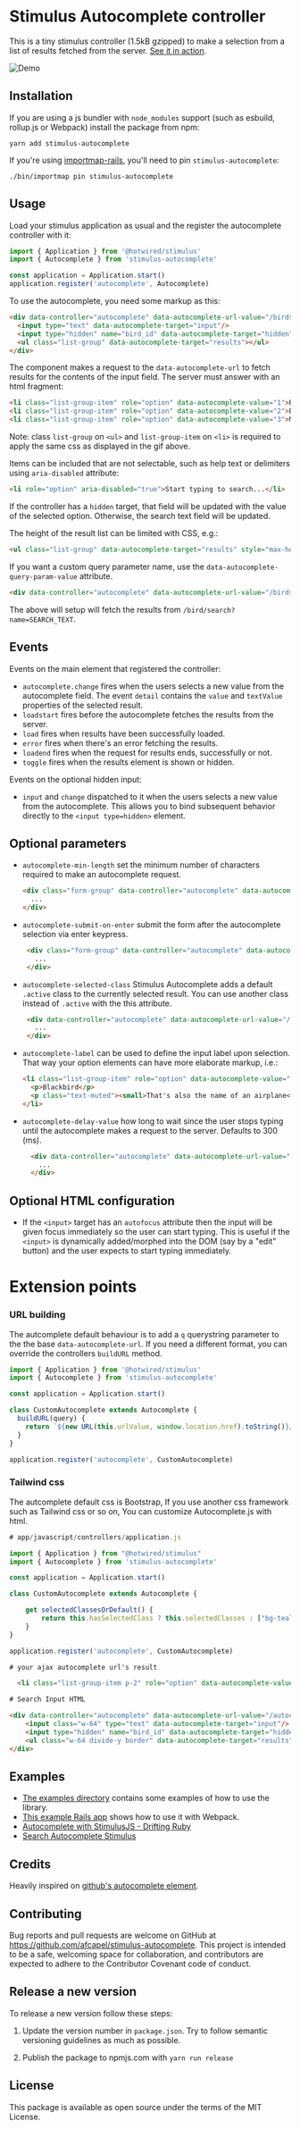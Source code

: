 # Stimulus Autocomplete controller

This is a tiny stimulus controller (1.5kB gzipped) to make a selection from a
list of results fetched from the server. [See it in action](https://stimulus-autocomplete.netlify.app/).

![Demo](https://media.giphy.com/media/5dYbYLVX4fSbbdyN84/giphy.gif)

## Installation

If you are using a js bundler with `node_modules` support (such as esbuild, rollup.js or Webpack) install the package from npm:

```plain
yarn add stimulus-autocomplete
```

If you're using [importmap-rails](https://github.com/rails/importmap-rails), you'll need to pin `stimulus-autocomplete`:

```plain
./bin/importmap pin stimulus-autocomplete
```

## Usage

Load your stimulus application as usual and the register the autocomplete
controller with it:

```javascript
import { Application } from '@hotwired/stimulus'
import { Autocomplete } from 'stimulus-autocomplete'

const application = Application.start()
application.register('autocomplete', Autocomplete)
```

To use the autocomplete, you need some markup as this:

```html
<div data-controller="autocomplete" data-autocomplete-url-value="/birds/search" role="combobox">
  <input type="text" data-autocomplete-target="input"/>
  <input type="hidden" name="bird_id" data-autocomplete-target="hidden"/>
  <ul class="list-group" data-autocomplete-target="results"></ul>
</div>
```

The component makes a request to the `data-autocomplete-url` to fetch results for
the contents of the input field. The server must answer with an html fragment:

```html
<li class="list-group-item" role="option" data-autocomplete-value="1">Blackbird</li>
<li class="list-group-item" role="option" data-autocomplete-value="2">Bluebird</li>
<li class="list-group-item" role="option" data-autocomplete-value="3">Mockingbird</li>
```

Note: class `list-group` on `<ul>` and `list-group-item` on `<li>` is required to apply the same css as displayed in the gif above.

Items can be included that are not selectable, such as help text or delimiters using `aria-disabled` attribute:

```html
<li role="option" aria-disabled="true">Start typing to search...</li>
```

If the controller has a `hidden` target, that field will be updated with the value
of the selected option. Otherwise, the search text field will be updated.

The height of the result list can be limited with CSS, e.g.:

```html
<ul class="list-group" data-autocomplete-target="results" style="max-height: 10rem; overflow-y: scroll;"></ul>
```

If you want a custom query parameter name, use the `data-autocomplete-query-param-value` attribute.

```html
<div data-controller="autocomplete" data-autocomplete-url-value="/birds/search" data-autocomplete-query-param-value="name" ...>
```

The above will setup will fetch the results from `/bird/search?name=SEARCH_TEXT`.

## Events

Events on the main element that registered the controller:

* `autocomplete.change` fires when the users selects a new value from the autocomplete
field. The event `detail` contains the `value` and `textValue` properties of the
selected result.
* `loadstart` fires before the autocomplete fetches the results from the server.
* `load` fires when results have been successfully loaded.
* `error` fires when there's an error fetching the results.
* `loadend` fires when the request for results ends, successfully or not.
* `toggle` fires when the results element is shown or hidden.

Events on the optional hidden input:

* `input` and `change` dispatched to it when the users selects a new value from the autocomplete. This allows you to bind subsequent behavior directly to the `<input type=hidden>` element.

## Optional parameters

* `autocomplete-min-length` set the minimum number of characters required to make an autocomplete request.
    ```html
    <div class="form-group" data-controller="autocomplete" data-autocomplete-min-length-value="3" data-autocomplete-url-value="/birds/search">
      ...
    </div>
    ```
* `autocomplete-submit-on-enter` submit the form after the autocomplete selection via enter keypress.
   ```html
    <div class="form-group" data-controller="autocomplete" data-autocomplete-submit-on-enter-value="true" data-autocomplete-url-value="/birds/search">
      ...
    </div>
   ```
* `autocomplete-selected-class` Stimulus Autocomplete adds a default `.active` class to the currently selected result. You can use another class instead of `.active` with the this attribute.
   ```html
    <div data-controller="autocomplete" data-autocomplete-url-value="/results-plain-text.html" data-autocomplete-selected-class="selected-result">
      ...
    </div>
  ```
* `autocomplete-label` can be used to define the input label upon selection. That way your option elements can have more elaborate markup, i.e.:

  ```html
  <li class="list-group-item" role="option" data-autocomplete-value="1" data-autocomplete-label="Blackbird">
    <p>Blackbird</p>
    <p class="text-muted"><small>That's also the name of an airplane</small></p>
  </li>
  ```

* `autocomplete-delay-value` how long to wait since the user stops typing until the autocomplete makes a request to the server. Defaults to 300 (ms).

  ```html
    <div data-controller="autocomplete" data-autocomplete-url-value="/results-plain-text.html" data-autocomplete-delay-value="500">
      ...
    </div>
  ```

## Optional HTML configuration

* If the `<input>` target has an `autofocus` attribute then the input will be given focus immediately so the user can start typing. This is useful if the `<input>` is dynamically added/morphed into the DOM (say by a "edit" button) and the user expects to start typing immediately.

# Extension points

### URL building

The autcomplete default behaviour is to add a `q` querystring parameter to the the base `data-autocomplete-url`. If you need a different format, you can override the controllers `buildURL` method.

```js
import { Application } from '@hotwired/stimulus'
import { Autocomplete } from 'stimulus-autocomplete'

const application = Application.start()

class CustomAutocomplete extends Autocomplete {
  buildURL(query) {
    return `${new URL(this.urlValue, window.location.href).toString()}/${query}`
  }
}

application.register('autocomplete', CustomAutocomplete)
```

### Tailwind css

The autcomplete default css is Bootstrap, If you use another css framework such as Tailwind css or so on, You can customize Autocomplete.js with html.


```javascript
# app/javascript/controllers/application.js

import { Application } from "@hotwired/stimulus"
import { Autocomplete } from 'stimulus-autocomplete'

const application = Application.start()

class CustomAutocomplete extends Autocomplete {

    get selectedClassesOrDefault() {
        return this.hasSelectedClass ? this.selectedClasses : ["bg-teal-200"] # cursor color is bg-teal-200, you can change this code.
    }
}

application.register('autocomplete', CustomAutocomplete)

```

```html
# your ajax autocomplete url's result

  <li class="list-group-item p-2" role="option" data-autocomplete-value="<%= p.text %>"><%= p.text %></li>
```

```html
# Search Input HTML

<div data-controller="autocomplete" data-autocomplete-url-value="/autocomplete" role="combobox" data-autocomplete-query-param-value="keyword">
    <input class="w-64" type="text" data-autocomplete-target="input"/>
    <input type="hidden" name="bird_id" data-autocomplete-target="hidden"/>
    <ul class="w-64 divide-y border" data-autocomplete-target="results"></ul>
</div>
```


## Examples

- [The examples directory](https://github.com/afcapel/stimulus-autocomplete/tree/main/examples) contains some examples of how to use the library.
- [This example Rails app](https://github.com/afcapel/stimulus-autocomplete-rails-example) shows how to use it with  Webpack.
- [Autocomplete with StimulusJS - Drifting Ruby](https://www.driftingruby.com/episodes/autocomplete-with-stimulusjs)
- [Search Autocomplete Stimulus](https://itnext.io/search-autocomplete-stimulus-4e941df54d39?sk=a09dbf0e1ca8cd2f544ba34b78f739f0)


## Credits

Heavily inspired on [github's autocomplete element](https://github.com/github/auto-complete-element).

## Contributing

Bug reports and pull requests are welcome on GitHub at <https://github.com/afcapel/stimulus-autocomplete>.  This project is intended to be a safe, welcoming space for  collaboration, and contributors are expected to adhere to the  Contributor Covenant code of conduct.

## Release a new version

To release a new version follow these steps:

1. Update the version number in `package.json`. Try to follow
semantic versioning guidelines as much as possible.

2. Publish the package to npmjs.com with `yarn run release`

## License

This package is available as open source under the terms of the MIT License.
